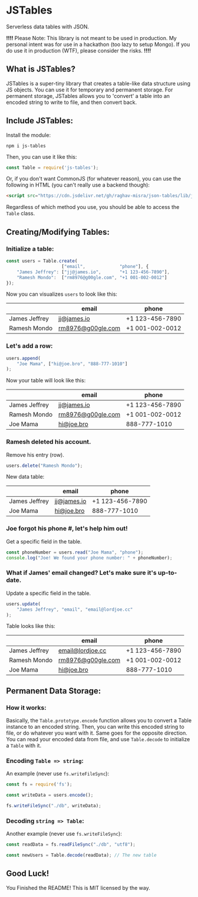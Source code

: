 # JSTables
Serverless data tables with JSON.

**!!!!** Please Note: This library is not meant to be used in production. My personal intent was for use in a hackathon (too lazy to setup Mongo). If you do use it in production (WTF), please consider the risks. **!!!!**

## What is JSTables?
JSTables is a super-tiny library that creates a table-like data structure using JS objects. You can use it for temporary and permanent storage. For permanent storage, JSTables allows you to 'convert' a table into an encoded string to write to file, and then convert back.

## Include JSTables:
Install the module:
```
npm i js-tables
```

Then, you can use it like this:
```js
const Table = require('js-tables');
```

Or, if you don't want CommonJS (for whatever reason), you can use the following in HTML (you can't really use a backend though):
```html
<script src="https://cdn.jsdelivr.net/gh/raghav-misra/json-tables/lib/json-tables.nomod.js"></script>
```

Regardless of which method you use, you should be able to access the `Table` class.

## Creating/Modifying Tables:
### Initialize a table:
```js
const users = Table.create(
                     ["email",             "phone"], {
    "James Jeffrey": ["jj@james.io",       "+1 123-456-7890"],
    "Ramesh Mondo":  ["rm8976@g00gle.com", "+1 001-002-0012"]
});
```

Now you can visualizes `users` to look like this:

|               | email             | phone           |
|---------------|-------------------|-----------------|
| James Jeffrey | jj@james.io       | +1 123-456-7890 |
| Ramesh Mondo  | rm8976@g00gle.com | +1 001-002-0012 |

### Let's add a row:

```js
users.append(
    "Joe Mama", ["hi@joe.bro", "888-777-1010"]
);
```
Now your table will look like this:

|               | email             | phone           |
|---------------|-------------------|-----------------|
| James Jeffrey | jj@james.io       | +1 123-456-7890 |
| Ramesh Mondo  | rm8976@g00gle.com | +1 001-002-0012 |
| Joe Mama      | hi@joe.bro        | 888-777-1010    |

### Ramesh deleted his account.
Remove his entry (row).

```js
users.delete("Ramesh Mondo");
```

New data table:

|               | email             | phone           |
|---------------|-------------------|-----------------|
| James Jeffrey | jj@james.io       | +1 123-456-7890 |
| Joe Mama      | hi@joe.bro        | 888-777-1010    |

### Joe forgot his phone #, let's help him out!
Get a specific field in the table.

```js
const phoneNumber = users.read("Joe Mama", "phone");
console.log("Joe! We found your phone number: " + phoneNumber);
```

### What if James' email changed? Let's make sure it's up-to-date.
Update a specific field in the table.

```js
users.update(
    "James Jeffrey", "email", "email@lordjoe.cc"
);
```

Table looks like this:

|               | email             | phone           |
|---------------|-------------------|-----------------|
| James Jeffrey | email@lordjoe.cc  | +1 123-456-7890 |
| Ramesh Mondo  | rm8976@g00gle.com | +1 001-002-0012 |
| Joe Mama      | hi@joe.bro        | 888-777-1010    | 

## Permanent Data Storage:
### How it works:
Basically, the `Table.prototype.encode` function allows you to convert a Table instance to an encoded string. Then, you can write this encoded string to file, or do whatever you want with it. Same goes for the opposite direction. You can read your encoded data from file, and use `Table.decode` to initialize a `Table` with it. 

### Encoding `Table => string`:
An example (never use `fs.writeFileSync`):
```js
const fs = require('fs');

const writeData = users.encode();

fs.writeFileSync("./db", writeData);
```
### Decoding `string => Table`:
Another example (never use `fs.writeFileSync`):
```js
const readData = fs.readFileSync("./db", "utf8");

const newUsers = Table.decode(readData); // The new table
```

## Good Luck!
You Finished the README! This is MIT licensed by the way.

